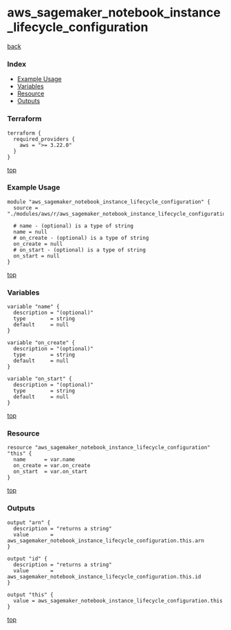# aws_sagemaker_notebook_instance_lifecycle_configuration

[back](../aws.md)

### Index

- [Example Usage](#example-usage)
- [Variables](#variables)
- [Resource](#resource)
- [Outputs](#outputs)

### Terraform

```hcl
terraform {
  required_providers {
    aws = ">= 3.22.0"
  }
}
```

[top](#index)

### Example Usage

```hcl
module "aws_sagemaker_notebook_instance_lifecycle_configuration" {
  source = "./modules/aws/r/aws_sagemaker_notebook_instance_lifecycle_configuration"

  # name - (optional) is a type of string
  name = null
  # on_create - (optional) is a type of string
  on_create = null
  # on_start - (optional) is a type of string
  on_start = null
}
```

[top](#index)

### Variables

```hcl
variable "name" {
  description = "(optional)"
  type        = string
  default     = null
}

variable "on_create" {
  description = "(optional)"
  type        = string
  default     = null
}

variable "on_start" {
  description = "(optional)"
  type        = string
  default     = null
}
```

[top](#index)

### Resource

```hcl
resource "aws_sagemaker_notebook_instance_lifecycle_configuration" "this" {
  name      = var.name
  on_create = var.on_create
  on_start  = var.on_start
}
```

[top](#index)

### Outputs

```hcl
output "arn" {
  description = "returns a string"
  value       = aws_sagemaker_notebook_instance_lifecycle_configuration.this.arn
}

output "id" {
  description = "returns a string"
  value       = aws_sagemaker_notebook_instance_lifecycle_configuration.this.id
}

output "this" {
  value = aws_sagemaker_notebook_instance_lifecycle_configuration.this
}
```

[top](#index)